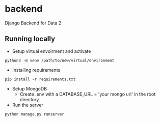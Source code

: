 # backend
Django Backend for Data 2
## Running locally
- Setup virtual envoirment and activate
```
python3 -m venv /path/to/new/virtual/environment
```
- Installing requirements
```
pip install -r requirements.txt
```
- Setup MongoDB
  - Create .env with a DATABASE_URL = 'your mongo url' in the root directory
- Run the server
```
python manage.py runserver
```

